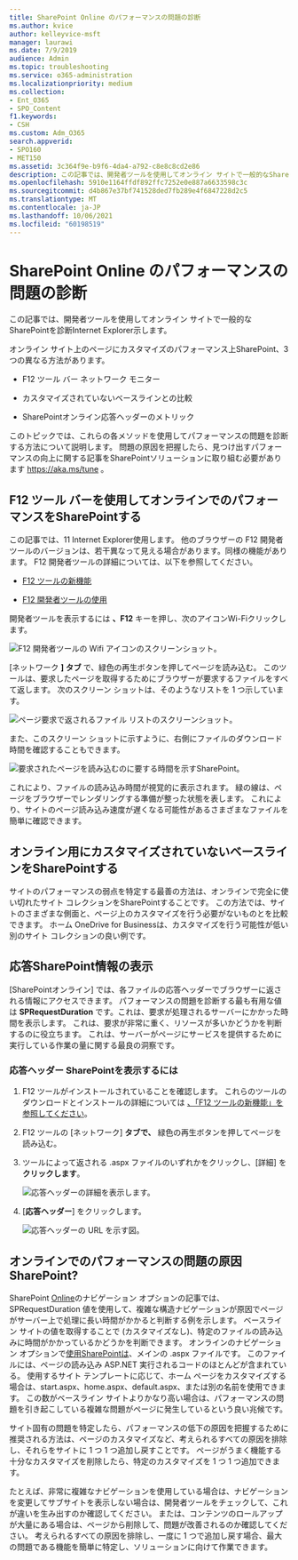 ```yaml
---
title: SharePoint Online のパフォーマンスの問題の診断
ms.author: kvice
author: kelleyvice-msft
manager: laurawi
ms.date: 7/9/2019
audience: Admin
ms.topic: troubleshooting
ms.service: o365-administration
ms.localizationpriority: medium
ms.collection:
- Ent_O365
- SPO_Content
f1.keywords:
- CSH
ms.custom: Adm_O365
search.appverid:
- SPO160
- MET150
ms.assetid: 3c364f9e-b9f6-4da4-a792-c8e8c8cd2e86
description: この記事では、開発者ツールを使用してオンライン サイトで一般的なSharePointを診断Internet Explorer示します。
ms.openlocfilehash: 5910e1164ffdf892ffc7252e0e887a6633598c3c
ms.sourcegitcommit: d4b867e37bf741528ded7fb289e4f6847228d2c5
ms.translationtype: MT
ms.contentlocale: ja-JP
ms.lasthandoff: 10/06/2021
ms.locfileid: "60198519"
---
```

# <a name="diagnosing-performance-issues-with-sharepoint-online"></a>SharePoint Online のパフォーマンスの問題の診断

この記事では、開発者ツールを使用してオンライン サイトで一般的なSharePointを診断Internet Explorer示します。
  
オンライン サイト上のページにカスタマイズのパフォーマンス上SharePoint、3 つの異なる方法があります。
  
- F12 ツール バー ネットワーク モニター

- カスタマイズされていないベースラインとの比較

- SharePointオンライン応答ヘッダーのメトリック

このトピックでは、これらの各メソッドを使用してパフォーマンスの問題を診断する方法について説明します。 問題の原因を把握したら、見つけ出すパフォーマンスの向上に関する記事をSharePointソリューションに取り組む必要があります https://aka.ms/tune 。
  
## <a name="using-the-f12-tool-bar-to-diagnose-performance-in-sharepoint-online"></a>F12 ツール バーを使用してオンラインでのパフォーマンスをSharePointする
<a name="F12ToolInfo"> </a>

この記事では、11 Internet Explorer使用します。 他のブラウザーの F12 開発者ツールのバージョンは、若干異なって見える場合があります。同様の機能があります。 F12 開発者ツールの詳細については、以下を参照してください。
  
- [F12 ツールの新機能](/previous-versions/windows/internet-explorer/ie-developer/dev-guides/bg182632(v=vs.85))

- [F12 開発者ツールの使用](/previous-versions/windows/internet-explorer/ie-developer/samples/bg182326(v=vs.85))

開発者ツールを表示するには **、F12** キーを押し、次のアイコンWi-Fiクリックします。
  
![F12 開発者ツールの Wifi アイコンのスクリーンショット。](../media/27acacbb-5688-459a-aa2f-5c8c5f17b76e.png)
  
[ネットワーク **] タブ** で、緑色の再生ボタンを押してページを読み込む。 このツールは、要求したページを取得するためにブラウザーが要求するファイルをすべて返します。 次のスクリーン ショットは、そのようなリストを 1 つ示しています。
  
![ページ要求で返されるファイル リストのスクリーンショット。](../media/247a9422-76da-4b0c-bed3-ce77b05e4560.png)
  
また、このスクリーン ショットに示すように、右側にファイルのダウンロード時間を確認することもできます。
  
![要求されたページを読み込むのに要する時間を示すSharePoint。](../media/d71ad1fa-9018-4fae-82eb-c1838e7db0ff.png)
  
これにより、ファイルの読み込み時間が視覚的に表示されます。 緑の線は、ページをブラウザーでレンダリングする準備が整った状態を表します。 これにより、サイトのページ読み込み速度が遅くなる可能性があるさまざまなファイルを簡単に確認できます。
  
## <a name="setting-up-a-non-customized-baseline-for-sharepoint-online"></a>オンライン用にカスタマイズされていないベースラインをSharePointする
<a name="F12ToolInfo"> </a>

サイトのパフォーマンスの弱点を特定する最善の方法は、オンラインで完全に使い切れたサイト コレクションをSharePointすることです。 この方法では、サイトのさまざまな側面と、ページ上のカスタマイズを行う必要がないものとを比較できます。 ホーム OneDrive for Businessは、カスタマイズを行う可能性が低い別のサイト コレクションの良い例です。
  
## <a name="viewing-sharepoint-response-header-information"></a>応答SharePoint情報の表示
<a name="F12ToolInfo"> </a>

[SharePointオンライン] では、各ファイルの応答ヘッダーでブラウザーに返される情報にアクセスできます。 パフォーマンスの問題を診断する最も有用な値は **SPRequestDuration** です。これは、要求が処理されるサーバーにかかった時間を表示します。 これは、要求が非常に重く、リソースが多いかどうかを判断するのに役立ちます。 これは、サーバーがページにサービスを提供するために実行している作業の量に関する最良の洞察です。

### <a name="to-view-sharepoint-response-header-information"></a>応答ヘッダー SharePointを表示するには
  
1. F12 ツールがインストールされていることを確認します。 これらのツールのダウンロードとインストールの詳細については [、「F12 ツールの新機能」を参照してください](/previous-versions/windows/internet-explorer/ie-developer/dev-guides/bg182632(v=vs.85))。

2. F12 ツールの [ネットワーク] **タブで、** 緑色の再生ボタンを押してページを読み込む。

3. ツールによって返される .aspx ファイルのいずれかをクリックし、[詳細] を **クリックします**。

    ![応答ヘッダーの詳細を表示します。](../media/1f8a044a-caf8-4613-be2b-7e064141ac8a.png)
  
4. [**応答ヘッダー**] をクリックします。

    ![応答ヘッダーの URL を示す図。](../media/efc7076e-447e-447e-882a-ae3aa721e2c3.png)
  
## <a name="whats-causing-performance-issues-in-sharepoint-online"></a>オンラインでのパフォーマンスの問題の原因SharePoint?
<a name="F12ToolInfo"> </a>

SharePoint [Online](navigation-options-for-sharepoint-online.md)のナビゲーション オプションの記事では、SPRequestDuration 値を使用して、複雑な構造ナビゲーションが原因でページがサーバー上で処理に長い時間がかかると判断する例を示します。 ベースライン サイトの値を取得することで (カスタマイズなし)、特定のファイルの読み込みに時間がかかっているかどうかを判断できます。 オンラインのナビゲーション オプションで[使用SharePointは](navigation-options-for-sharepoint-online.md)、メインの .aspx ファイルです。 このファイルには、ページの読み込み ASP.NET 実行されるコードのほとんどが含まれている。 使用するサイト テンプレートに応じて、ホーム ページをカスタマイズする場合は、start.aspx、home.aspx、default.aspx、または別の名前を使用できます。 この数がベースライン サイトよりかなり高い場合は、パフォーマンスの問題を引き起こしている複雑な問題がページに発生しているという良い兆候です。
  
サイト固有の問題を特定したら、パフォーマンスの低下の原因を把握するために推奨される方法は、ページのカスタマイズなど、考えられるすべての原因を排除し、それらをサイトに 1 つ 1 つ追加し戻すことです。 ページがうまく機能する十分なカスタマイズを削除したら、特定のカスタマイズを 1 つ 1 つ追加できます。
  
たとえば、非常に複雑なナビゲーションを使用している場合は、ナビゲーションを変更してサブサイトを表示しない場合は、開発者ツールをチェックして、これが違いを生み出すのか確認してください。 または、コンテンツのロールアップが大量にある場合は、ページから削除して、問題が改善されるのか確認してください。 考えられるすべての原因を排除し、一度に 1 つで追加し戻す場合、最大の問題である機能を簡単に特定し、ソリューションに向けて作業できます。